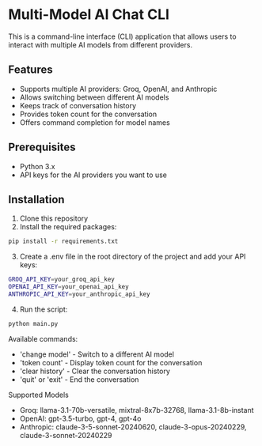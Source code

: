 # Multi-Model AI Chat CLI

This is a command-line interface (CLI) application that allows users to interact with multiple AI models from different providers.

## Features

- Supports multiple AI providers: Groq, OpenAI, and Anthropic
- Allows switching between different AI models
- Keeps track of conversation history
- Provides token count for the conversation
- Offers command completion for model names

## Prerequisites

- Python 3.x
- API keys for the AI providers you want to use

## Installation

1. Clone this repository
2. Install the required packages:

```bash
pip install -r requirements.txt
```

3. Create a .env file in the root directory of the project and add your API keys:

```bash
GROQ_API_KEY=your_groq_api_key
OPENAI_API_KEY=your_openai_api_key
ANTHROPIC_API_KEY=your_anthropic_api_key
```

4. Run the script:

```bash
python main.py
```

Available commands:

- 'change model' - Switch to a different AI model
- 'token count' - Display token count for the conversation
- 'clear history' - Clear the conversation history
- 'quit' or 'exit' - End the conversation

Supported Models

- Groq: llama-3.1-70b-versatile, mixtral-8x7b-32768, llama-3.1-8b-instant
- OpenAI: gpt-3.5-turbo, gpt-4, gpt-4o
- Anthropic: claude-3-5-sonnet-20240620, claude-3-opus-20240229, claude-3-sonnet-20240229

